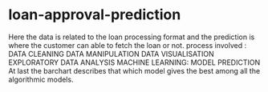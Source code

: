# loan-approval-prediction
Here the data is  related to the loan processing format and the prediction is where the customer can able to fetch the loan or not.
process involved :
DATA CLEANING
DATA MANIPULATION
DATA VISUALISATION
EXPLORATORY DATA ANALYSIS
MACHINE LEARNING:
MODEL PREDICTION
At last the barchart describes that which model gives the best among all the algorithmic models.
